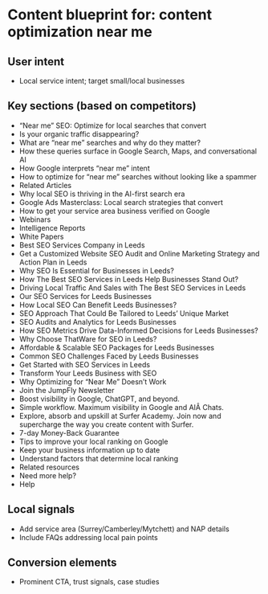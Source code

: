 # Content blueprint for: content optimization near me

## User intent
- Local service intent; target small/local businesses

## Key sections (based on competitors)
- “Near me” SEO: Optimize for local searches that convert
- Is your organic traffic disappearing?
- What are “near me” searches and why do they matter?
- How these queries surface in Google Search, Maps, and conversational AI
- How Google interprets “near me” intent
- How to optimize for “near me” searches without looking like a spammer
- Related Articles
- Why local SEO is thriving in the AI-first search era
- Google Ads Masterclass: Local search strategies that convert
- How to get your service area business verified on Google
- Webinars
- Intelligence Reports
- White Papers
- Best SEO Services Company in Leeds
- Get a Customized Website SEO Audit and Online Marketing Strategy and Action Plan in Leeds
- Why SEO Is Essential for Businesses in Leeds?
- How The Best SEO Services in Leeds Help Businesses Stand Out?
- Driving Local Traffic And Sales with The Best SEO Services in Leeds
- Our SEO Services for Leeds Businesses
- How Local SEO Can Benefit Leeds Businesses?
- SEO Approach That Could Be Tailored to Leeds’ Unique Market
- SEO Audits and Analytics for Leeds Businesses
- How SEO Metrics Drive Data-Informed Decisions for Leeds Businesses?
- Why Choose ThatWare for SEO in Leeds?
- Affordable & Scalable SEO Packages for Leeds Businesses
- Common SEO Challenges Faced by Leeds Businesses
- Get Started with SEO Services in Leeds
- Transform Your Leeds Business with SEO
- Why Optimizing for “Near Me” Doesn’t Work
- Join the JumpFly Newsletter
- Boost visibility in Google, ChatGPT, and beyond.
- Simple workflow. Maximum visibility in Google and AIÂ Chats.
- Explore, absorb and upskill at Surfer Academy. Join now and supercharge the way you create content with Surfer.
- 7-day Money-Back Guarantee
- Tips to improve your local ranking on Google
- Keep your business information up to date
- Understand factors that determine local ranking
- Related resources
- Need more help?
- Help

## Local signals
- Add service area (Surrey/Camberley/Mytchett) and NAP details
- Include FAQs addressing local pain points

## Conversion elements
- Prominent CTA, trust signals, case studies